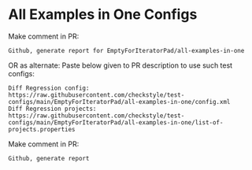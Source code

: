 # All Examples in One Configs
Make comment in PR:
```
Github, generate report for EmptyForIteratorPad/all-examples-in-one
```
OR as alternate:
Paste below given to PR description to use such test configs:
```
Diff Regression config: https://raw.githubusercontent.com/checkstyle/test-configs/main/EmptyForIteratorPad/all-examples-in-one/config.xml
Diff Regression projects: https://raw.githubusercontent.com/checkstyle/test-configs/main/EmptyForIteratorPad/all-examples-in-one/list-of-projects.properties
```
Make comment in PR:
```
Github, generate report
```
